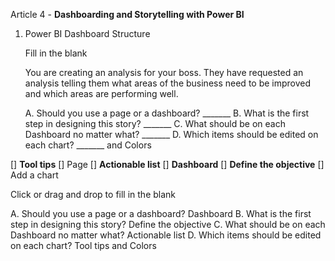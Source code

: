 Article 4 - **Dashboarding and Storytelling with Power BI**

1.	Power BI Dashboard Structure

    Fill in the blank

    You are creating an analysis for your boss. They have requested an analysis telling them what areas of the business need to be improved and which areas are performing well.

    A. Should you use a page or a dashboard? _______
    B. What is the first step in designing this story? _______
    C. What should be on each Dashboard no matter what? _______
    D. Which items should be edited on each chart? _______ and Colors

[]  **Tool tips**
[]  Page
[]  **Actionable list**
[]  **Dashboard**
[]  **Define the objective**
[]  Add a chart

Click or drag and drop to fill in the blank

A. Should you use a page or a dashboard? Dashboard
B. What is the first step in designing this story? Define the objective
C. What should be on each Dashboard no matter what? Actionable list
D. Which items should be edited on each chart? Tool tips and Colors
